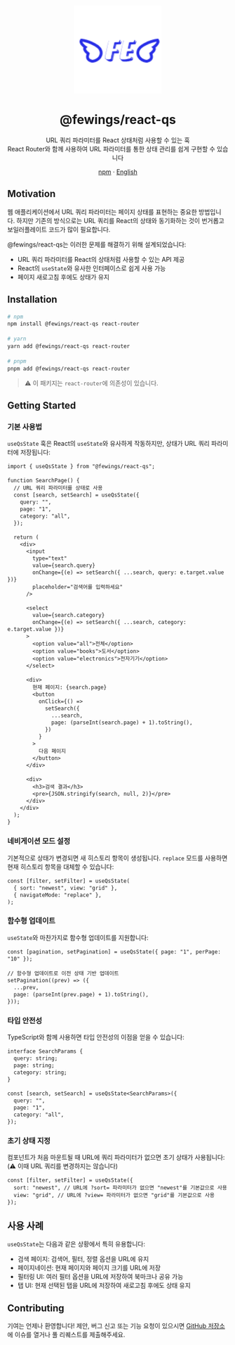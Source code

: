 <p align="center">
    <a href="https://github.com/livemehere/fewings">
        <img src="https://github.com/livemehere/fewings/blob/master/img/logo.png?raw=true" alt="logo" width="200" />
    </a>
    <h1 align="center">@fewings/react-qs</h1>      
    <p align="center">
    URL 쿼리 파라미터를 React 상태처럼 사용할 수 있는 훅
    <br/>
    React Router와 함께 사용하여 URL 파라미터를 통한 상태 관리를 쉽게 구현할 수 있습니다
    </p>
    <p align="center">
        <a href="https://www.npmjs.com/package/@fewings/react-qs">npm</a>
        &middot;
        <a href="https://github.com/livemehere/fewings/blob/master/packages/react-qs/README.md">English</a>
    </p>
</p>

## Motivation

웹 애플리케이션에서 URL 쿼리 파라미터는 페이지 상태를 표현하는 중요한 방법입니다. 하지만 기존의 방식으로는 URL 쿼리를 React의 상태와 동기화하는 것이 번거롭고 보일러플레이트 코드가 많이 필요합니다.

@fewings/react-qs는 이러한 문제를 해결하기 위해 설계되었습니다:

- URL 쿼리 파라미터를 React의 상태처럼 사용할 수 있는 API 제공
- React의 `useState`와 유사한 인터페이스로 쉽게 사용 가능
- 페이지 새로고침 후에도 상태가 유지

## Installation

```bash
# npm
npm install @fewings/react-qs react-router

# yarn
yarn add @fewings/react-qs react-router

# pnpm
pnpm add @fewings/react-qs react-router
```

> ⚠️ 이 패키지는 `react-router`에 의존성이 있습니다.

## Getting Started

### 기본 사용법

`useQsState` 훅은 React의 `useState`와 유사하게 작동하지만, 상태가 URL 쿼리 파라미터에 저장됩니다:

```tsx
import { useQsState } from "@fewings/react-qs";

function SearchPage() {
  // URL 쿼리 파라미터를 상태로 사용
  const [search, setSearch] = useQsState({
    query: "",
    page: "1",
    category: "all",
  });

  return (
    <div>
      <input
        type="text"
        value={search.query}
        onChange={(e) => setSearch({ ...search, query: e.target.value })}
        placeholder="검색어를 입력하세요"
      />

      <select
        value={search.category}
        onChange={(e) => setSearch({ ...search, category: e.target.value })}
      >
        <option value="all">전체</option>
        <option value="books">도서</option>
        <option value="electronics">전자기기</option>
      </select>

      <div>
        현재 페이지: {search.page}
        <button
          onClick={() =>
            setSearch({
              ...search,
              page: (parseInt(search.page) + 1).toString(),
            })
          }
        >
          다음 페이지
        </button>
      </div>

      <div>
        <h3>검색 결과</h3>
        <pre>{JSON.stringify(search, null, 2)}</pre>
      </div>
    </div>
  );
}
```

### 네비게이션 모드 설정

기본적으로 상태가 변경되면 새 히스토리 항목이 생성됩니다. `replace` 모드를 사용하면 현재 히스토리 항목을 대체할 수 있습니다:

```tsx
const [filter, setFilter] = useQsState(
  { sort: "newest", view: "grid" },
  { navigateMode: "replace" },
);
```

### 함수형 업데이트

`useState`와 마찬가지로 함수형 업데이트를 지원합니다:

```tsx
const [pagination, setPagination] = useQsState({ page: "1", perPage: "10" });

// 함수형 업데이트로 이전 상태 기반 업데이트
setPagination((prev) => ({
  ...prev,
  page: (parseInt(prev.page) + 1).toString(),
}));
```

### 타입 안전성

TypeScript와 함께 사용하면 타입 안전성의 이점을 얻을 수 있습니다:

```tsx
interface SearchParams {
  query: string;
  page: string;
  category: string;
}

const [search, setSearch] = useQsState<SearchParams>({
  query: "",
  page: "1",
  category: "all",
});
```

### 초기 상태 지정

컴포넌트가 처음 마운트될 때 URL에 쿼리 파라미터가 없으면 초기 상태가 사용됩니다: (⚠️ 이때 URL 쿼리를 변경하지는 않습니다)

```tsx
const [filter, setFilter] = useQsState({
  sort: "newest", // URL에 ?sort= 파라미터가 없으면 "newest"를 기본값으로 사용
  view: "grid", // URL에 ?view= 파라미터가 없으면 "grid"를 기본값으로 사용
});
```

## 사용 사례

`useQsState`는 다음과 같은 상황에서 특히 유용합니다:

- 검색 페이지: 검색어, 필터, 정렬 옵션을 URL에 유지
- 페이지네이션: 현재 페이지와 페이지 크기를 URL에 저장
- 필터링 UI: 여러 필터 옵션을 URL에 저장하여 북마크나 공유 가능
- 탭 UI: 현재 선택된 탭을 URL에 저장하여 새로고침 후에도 상태 유지

## Contributing

기여는 언제나 환영합니다! 제안, 버그 신고 또는 기능 요청이 있으시면 [GitHub 저장소](https://github.com/livemehere/fewings)에 이슈를 열거나 풀 리퀘스트를 제출해주세요.
